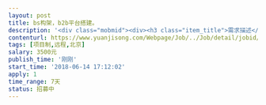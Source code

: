 ```yaml
---                
layout: post       
title: bs构架，b2b平台搭建。           
description: '<div class="mobmid"><div><h3 class="item_title">需求描述</h3><p>我的需求，<br/>1.远程调用我计算机里的数据，在本机上形成存储过程。<br/>2.通过网页的形式，调用该存储过程。<br/>3.存储过程的相关参数通过网页输入。<br/>4.形成结果集后，用户可以增加栏后，返馈回数据库。<br/>5.网页，通过用户设置权限。</p></div><!--info end--></div>'     
contenturl: https://www.yuanjisong.com/Webpage/Job/../Job/detail/jobid/101574      
tags: [项目制,远程,北京]            
salary: 3500元          
publish_time: '刚刚'         
start_time: '2018-06-14 17:12:02'           
apply: 1                   
time_range: 7天              
status: 招募中                  
---                 
```

